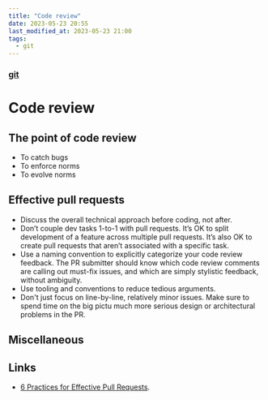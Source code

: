 ```yaml
---
title: "Code review"
date: 2023-05-23 20:55
last_modified_at: 2023-05-23 21:00
tags:
  - git
---
```


### [git](git.md)

# Code review

## The point of code review

* To catch bugs
* To enforce norms
* To evolve norms


## Effective pull requests

* Discuss the overall technical approach before coding, not after. 
* Don’t couple dev tasks 1-to-1 with pull requests. It’s OK to split development of a feature across multiple pull requests. It’s also OK to create pull requests that aren’t associated with a specific task.
* Use a naming convention to explicitly categorize your code review feedback. The PR submitter should know which code review comments are calling out must-fix issues, and which are simply stylistic feedback, without ambiguity.
* Use tooling and conventions to reduce tedious arguments. 
* Don't just focus on line-by-line, relatively minor issues. Make sure to spend time on the big pictu much more serious design or architectural problems in the PR.

## Miscellaneous

## Links

* [6 Practices for Effective Pull Requests](https://blog.thepete.net/blog/2019/05/10/6-practices-for-effective-pull-requests/).